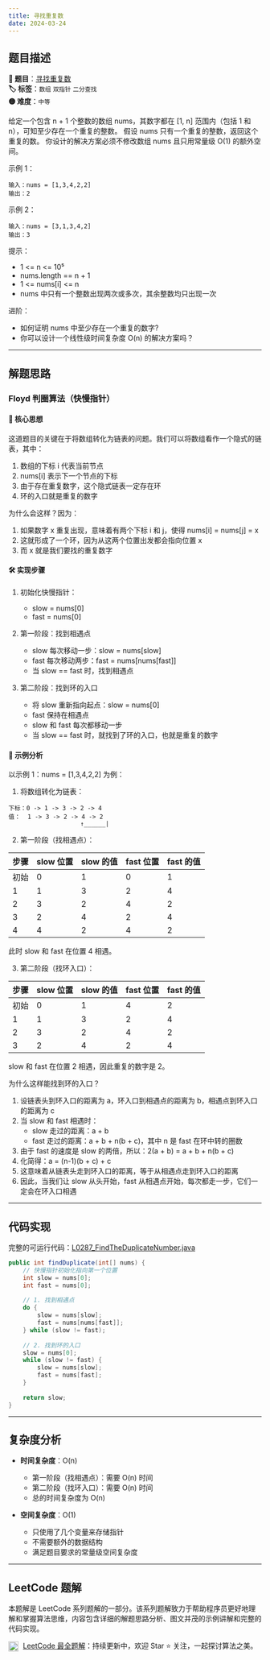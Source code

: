 ```yaml
---
title: 寻找重复数
date: 2024-03-24
---
```


## 题目描述

**🔗 题目**：[寻找重复数](https://leetcode.cn/problems/find-the-duplicate-number/)  
**🏷️ 标签**：`数组` `双指针` `二分查找`  
**🟡 难度**：`中等`  

给定一个包含 n + 1 个整数的数组 nums，其数字都在 [1, n] 范围内（包括 1 和 n），可知至少存在一个重复的整数。
假设 nums 只有一个重复的整数，返回这个重复的数。
你设计的解决方案必须不修改数组 nums 且只用常量级 O(1) 的额外空间。

示例 1：
```
输入：nums = [1,3,4,2,2]
输出：2
```

示例 2：
```
输入：nums = [3,1,3,4,2]
输出：3
```

提示：
- 1 <= n <= 10⁵
- nums.length == n + 1
- 1 <= nums[i] <= n
- nums 中只有一个整数出现两次或多次，其余整数均只出现一次

进阶：
- 如何证明 nums 中至少存在一个重复的数字?
- 你可以设计一个线性级时间复杂度 O(n) 的解决方案吗？

---

## 解题思路
### Floyd 判圈算法（快慢指针）

#### 📝 核心思想
这道题目的关键在于将数组转化为链表的问题。我们可以将数组看作一个隐式的链表，其中：
1. 数组的下标 i 代表当前节点
2. nums[i] 表示下一个节点的下标
3. 由于存在重复数字，这个隐式链表一定存在环
4. 环的入口就是重复的数字

为什么会这样？因为：
1. 如果数字 x 重复出现，意味着有两个下标 i 和 j，使得 nums[i] = nums[j] = x
2. 这就形成了一个环，因为从这两个位置出发都会指向位置 x
3. 而 x 就是我们要找的重复数字

#### 🛠️ 实现步骤
1. 初始化快慢指针：
   - slow = nums[0]
   - fast = nums[0]

2. 第一阶段：找到相遇点
   - slow 每次移动一步：slow = nums[slow]
   - fast 每次移动两步：fast = nums[nums[fast]]
   - 当 slow == fast 时，找到相遇点

3. 第二阶段：找到环的入口
   - 将 slow 重新指向起点：slow = nums[0]
   - fast 保持在相遇点
   - slow 和 fast 每次都移动一步
   - 当 slow == fast 时，就找到了环的入口，也就是重复的数字

#### 🧩 示例分析
以示例 1：nums = [1,3,4,2,2] 为例：

1. 将数组转化为链表：
```
下标：0 -> 1 -> 3 -> 2 -> 4
值：  1 -> 3 -> 2 -> 4 -> 2
                    ↑______|
```

2. 第一阶段（找相遇点）：

| 步骤 | slow 位置 | slow 的值 | fast 位置 | fast 的值 |
|-----|-----------|-----------|-----------|-----------|
| 初始 | 0 | 1 | 0 | 1 |
| 1 | 1 | 3 | 2 | 4 |
| 2 | 3 | 2 | 4 | 2 |
| 3 | 2 | 4 | 2 | 4 |
| 4 | 4 | 2 | 4 | 2 |

此时 slow 和 fast 在位置 4 相遇。

3. 第二阶段（找环入口）：

| 步骤 | slow 位置 | slow 的值 | fast 位置 | fast 的值 |
|-----|-----------|-----------|-----------|-----------|
| 初始 | 0 | 1 | 4 | 2 |
| 1 | 1 | 3 | 2 | 4 |
| 2 | 3 | 2 | 4 | 2 |
| 3 | 2 | 4 | 2 | 4 |

slow 和 fast 在位置 2 相遇，因此重复的数字是 2。

为什么这样能找到环的入口？
1. 设链表头到环入口的距离为 a，环入口到相遇点的距离为 b，相遇点到环入口的距离为 c
2. 当 slow 和 fast 相遇时：
   - slow 走过的距离：a + b
   - fast 走过的距离：a + b + n(b + c)，其中 n 是 fast 在环中转的圈数
3. 由于 fast 的速度是 slow 的两倍，所以：2(a + b) = a + b + n(b + c)
4. 化简得：a = (n-1)(b + c) + c
5. 这意味着从链表头走到环入口的距离，等于从相遇点走到环入口的距离
6. 因此，当我们让 slow 从头开始，fast 从相遇点开始，每次都走一步，它们一定会在环入口相遇

---

## 代码实现

完整的可运行代码：[L0287_FindTheDuplicateNumber.java](../src/main/java/L0287_FindTheDuplicateNumber.java)

```java
public int findDuplicate(int[] nums) {
    // 快慢指针初始化指向第一个位置
    int slow = nums[0];
    int fast = nums[0];
    
    // 1. 找到相遇点
    do {
        slow = nums[slow];
        fast = nums[nums[fast]];
    } while (slow != fast);
    
    // 2. 找到环的入口
    slow = nums[0];
    while (slow != fast) {
        slow = nums[slow];
        fast = nums[fast];
    }
    
    return slow;
}
```

---

## 复杂度分析

- **时间复杂度**：O(n)
  - 第一阶段（找相遇点）：需要 O(n) 时间
  - 第二阶段（找环入口）：需要 O(n) 时间
  - 总的时间复杂度为 O(n)

- **空间复杂度**：O(1)
  - 只使用了几个变量来存储指针
  - 不需要额外的数据结构
  - 满足题目要求的常量级空间复杂度

---

## LeetCode 题解

本题解是 LeetCode 系列题解的一部分。该系列题解致力于帮助程序员更好地理解和掌握算法思维，内容包含详细的解题思路分析、图文并茂的示例讲解和完整的代码实现。

<img src="https://github.githubassets.com/images/modules/logos_page/GitHub-Mark.png" alt="GitHub" width="20" style="vertical-align: middle; margin-right: 5px"> [LeetCode 最全题解](https://github.com/LjyYano/LeetCode)：持续更新中，欢迎 Star ⭐️ 关注，一起探讨算法之美。 